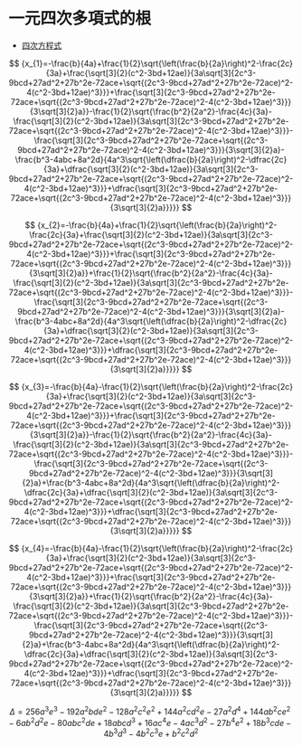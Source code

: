 # 一元四次多項式的根

* [四次方程式](https://zh.wikipedia.org/zh-tw/%E5%9B%9B%E6%AC%A1%E6%96%B9%E7%A8%8B#%E6%B1%82%E6%A0%B9%E5%85%AC%E5%BC%8F)

$$
{x_{1}=-\frac{b}{4a}+\frac{1}{2}\sqrt{\left(\frac{b}{2a}\right)^2-\frac{2c}{3a}+\frac{\sqrt[3]{2}(c^2-3bd+12ae)}{3a\sqrt[3]{2c^3-9bcd+27ad^2+27b^2e-72ace+\sqrt{(2c^3-9bcd+27ad^2+27b^2e-72ace)^2-4(c^2-3bd+12ae)^3}}}+\frac{\sqrt[3]{2c^3-9bcd+27ad^2+27b^2e-72ace+\sqrt{(2c^3-9bcd+27ad^2+27b^2e-72ace)^2-4(c^2-3bd+12ae)^3}}}{3\sqrt[3]{2}a}}-\frac{1}{2}\sqrt{\frac{b^2}{2a^2}-\frac{4c}{3a}-\frac{\sqrt[3]{2}(c^2-3bd+12ae)}{3a\sqrt[3]{2c^3-9bcd+27ad^2+27b^2e-72ace+\sqrt{(2c^3-9bcd+27ad^2+27b^2e-72ace)^2-4(c^2-3bd+12ae)^3}}}-\frac{\sqrt[3]{2c^3-9bcd+27ad^2+27b^2e-72ace+\sqrt{(2c^3-9bcd+27ad^2+27b^2e-72ace)^2-4(c^2-3bd+12ae)^3}}}{3\sqrt[3]{2}a}-\frac{b^3-4abc+8a^2d}{4a^3\sqrt{\left(\dfrac{b}{2a}\right)^2-\dfrac{2c}{3a}+\dfrac{\sqrt[3]{2}(c^2-3bd+12ae)}{3a\sqrt[3]{2c^3-9bcd+27ad^2+27b^2e-72ace+\sqrt{(2c^3-9bcd+27ad^2+27b^2e-72ace)^2-4(c^2-3bd+12ae)^3}}}+\dfrac{\sqrt[3]{2c^3-9bcd+27ad^2+27b^2e-72ace+\sqrt{(2c^3-9bcd+27ad^2+27b^2e-72ace)^2-4(c^2-3bd+12ae)^3}}}{3\sqrt[3]{2}a}}}}}
$$

$$
{x_{2}=-\frac{b}{4a}+\frac{1}{2}\sqrt{\left(\frac{b}{2a}\right)^2-\frac{2c}{3a}+\frac{\sqrt[3]{2}(c^2-3bd+12ae)}{3a\sqrt[3]{2c^3-9bcd+27ad^2+27b^2e-72ace+\sqrt{(2c^3-9bcd+27ad^2+27b^2e-72ace)^2-4(c^2-3bd+12ae)^3}}}+\frac{\sqrt[3]{2c^3-9bcd+27ad^2+27b^2e-72ace+\sqrt{(2c^3-9bcd+27ad^2+27b^2e-72ace)^2-4(c^2-3bd+12ae)^3}}}{3\sqrt[3]{2}a}}+\frac{1}{2}\sqrt{\frac{b^2}{2a^2}-\frac{4c}{3a}-\frac{\sqrt[3]{2}(c^2-3bd+12ae)}{3a\sqrt[3]{2c^3-9bcd+27ad^2+27b^2e-72ace+\sqrt{(2c^3-9bcd+27ad^2+27b^2e-72ace)^2-4(c^2-3bd+12ae)^3}}}-\frac{\sqrt[3]{2c^3-9bcd+27ad^2+27b^2e-72ace+\sqrt{(2c^3-9bcd+27ad^2+27b^2e-72ace)^2-4(c^2-3bd+12ae)^3}}}{3\sqrt[3]{2}a}-\frac{b^3-4abc+8a^2d}{4a^3\sqrt{\left(\dfrac{b}{2a}\right)^2-\dfrac{2c}{3a}+\dfrac{\sqrt[3]{2}(c^2-3bd+12ae)}{3a\sqrt[3]{2c^3-9bcd+27ad^2+27b^2e-72ace+\sqrt{(2c^3-9bcd+27ad^2+27b^2e-72ace)^2-4(c^2-3bd+12ae)^3}}}+\dfrac{\sqrt[3]{2c^3-9bcd+27ad^2+27b^2e-72ace+\sqrt{(2c^3-9bcd+27ad^2+27b^2e-72ace)^2-4(c^2-3bd+12ae)^3}}}{3\sqrt[3]{2}a}}}}}
$$

$$
{x_{3}=-\frac{b}{4a}-\frac{1}{2}\sqrt{\left(\frac{b}{2a}\right)^2-\frac{2c}{3a}+\frac{\sqrt[3]{2}(c^2-3bd+12ae)}{3a\sqrt[3]{2c^3-9bcd+27ad^2+27b^2e-72ace+\sqrt{(2c^3-9bcd+27ad^2+27b^2e-72ace)^2-4(c^2-3bd+12ae)^3}}}+\frac{\sqrt[3]{2c^3-9bcd+27ad^2+27b^2e-72ace+\sqrt{(2c^3-9bcd+27ad^2+27b^2e-72ace)^2-4(c^2-3bd+12ae)^3}}}{3\sqrt[3]{2}a}}-\frac{1}{2}\sqrt{\frac{b^2}{2a^2}-\frac{4c}{3a}-\frac{\sqrt[3]{2}(c^2-3bd+12ae)}{3a\sqrt[3]{2c^3-9bcd+27ad^2+27b^2e-72ace+\sqrt{(2c^3-9bcd+27ad^2+27b^2e-72ace)^2-4(c^2-3bd+12ae)^3}}}-\frac{\sqrt[3]{2c^3-9bcd+27ad^2+27b^2e-72ace+\sqrt{(2c^3-9bcd+27ad^2+27b^2e-72ace)^2-4(c^2-3bd+12ae)^3}}}{3\sqrt[3]{2}a}+\frac{b^3-4abc+8a^2d}{4a^3\sqrt{\left(\dfrac{b}{2a}\right)^2-\dfrac{2c}{3a}+\dfrac{\sqrt[3]{2}(c^2-3bd+12ae)}{3a\sqrt[3]{2c^3-9bcd+27ad^2+27b^2e-72ace+\sqrt{(2c^3-9bcd+27ad^2+27b^2e-72ace)^2-4(c^2-3bd+12ae)^3}}}+\dfrac{\sqrt[3]{2c^3-9bcd+27ad^2+27b^2e-72ace+\sqrt{(2c^3-9bcd+27ad^2+27b^2e-72ace)^2-4(c^2-3bd+12ae)^3}}}{3\sqrt[3]{2}a}}}}}
$$

$$
{x_{4}=-\frac{b}{4a}-\frac{1}{2}\sqrt{\left(\frac{b}{2a}\right)^2-\frac{2c}{3a}+\frac{\sqrt[3]{2}(c^2-3bd+12ae)}{3a\sqrt[3]{2c^3-9bcd+27ad^2+27b^2e-72ace+\sqrt{(2c^3-9bcd+27ad^2+27b^2e-72ace)^2-4(c^2-3bd+12ae)^3}}}+\frac{\sqrt[3]{2c^3-9bcd+27ad^2+27b^2e-72ace+\sqrt{(2c^3-9bcd+27ad^2+27b^2e-72ace)^2-4(c^2-3bd+12ae)^3}}}{3\sqrt[3]{2}a}}+\frac{1}{2}\sqrt{\frac{b^2}{2a^2}-\frac{4c}{3a}-\frac{\sqrt[3]{2}(c^2-3bd+12ae)}{3a\sqrt[3]{2c^3-9bcd+27ad^2+27b^2e-72ace+\sqrt{(2c^3-9bcd+27ad^2+27b^2e-72ace)^2-4(c^2-3bd+12ae)^3}}}-\frac{\sqrt[3]{2c^3-9bcd+27ad^2+27b^2e-72ace+\sqrt{(2c^3-9bcd+27ad^2+27b^2e-72ace)^2-4(c^2-3bd+12ae)^3}}}{3\sqrt[3]{2}a}+\frac{b^3-4abc+8a^2d}{4a^3\sqrt{\left(\dfrac{b}{2a}\right)^2-\dfrac{2c}{3a}+\dfrac{\sqrt[3]{2}(c^2-3bd+12ae)}{3a\sqrt[3]{2c^3-9bcd+27ad^2+27b^2e-72ace+\sqrt{(2c^3-9bcd+27ad^2+27b^2e-72ace)^2-4(c^2-3bd+12ae)^3}}}+\dfrac{\sqrt[3]{2c^3-9bcd+27ad^2+27b^2e-72ace+\sqrt{(2c^3-9bcd+27ad^2+27b^2e-72ace)^2-4(c^2-3bd+12ae)^3}}}{3\sqrt[3]{2}a}}}}}
$$

$$
{\Delta=256a^3e^3-192a^2bde^2-128a^2c^2e^2+144a^2cd^2e-27a^2d^4+144ab^2ce^2-6ab^2d^2e-80abc^2de+18abcd^3+16ac^4e-4ac^3d^2-27b^4e^2+18b^3cde-4b^3d^3-4b^2c^3e+b^2c^2d^2}
$$
